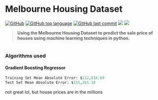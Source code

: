 # Melbourne Housing Dataset
[![GitHub](https://img.shields.io/github/license/jacobmannix/melbourne-housing?color=blue)](LICENSE)
[![GitHub top language](https://img.shields.io/github/languages/top/jacobmannix/melbourne-housing?color=blue)](https://github.com/JacobMannix/melbourne-housing)
[![GitHub last commit](https://img.shields.io/github/last-commit/jacobmannix/melbourne-housing?color=blue)](https://github.com/JacobMannix/melbourne-housing/commits/master)
[![](https://colab.research.google.com/assets/colab-badge.svg)](https://colab.research.google.com/drive/1AGS7ZMkWMH8VFUdb58CqxaGYIgD1v7pn?usp=sharing)
[![](https://img.shields.io/badge/Link-Dataset-informational?style=flat&logo=link&logoColor=white&color=darkgreen)](https://raw.githubusercontent.com/JacobMannix/melbourne-housing/main/data/Melbourne_housing_FULL.csv)

> <b> Using the Melbourne Housing Dataset to predict the sale price of houses using machine learning techniques in python. </b>

#
### Algorithms used
#### Gradient Boosting Regressor
```python
Training Set Mean Absolute Error: $112,816.69
Test Set Mean Absolute Error: $155,261.10
```
not great lol, but house prices are in the millions
